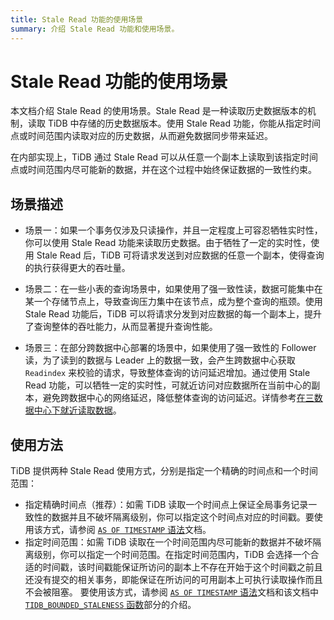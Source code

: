 ```yaml
---
title: Stale Read 功能的使用场景
summary: 介绍 Stale Read 功能和使用场景。
---
```


# Stale Read 功能的使用场景

本文档介绍 Stale Read 的使用场景。Stale Read 是一种读取历史数据版本的机制，读取 TiDB 中存储的历史数据版本。使用 Stale Read 功能，你能从指定时间点或时间范围内读取对应的历史数据，从而避免数据同步带来延迟。

在内部实现上，TiDB 通过 Stale Read 可以从任意一个副本上读取到该指定时间点或时间范围内尽可能新的数据，并在这个过程中始终保证数据的一致性约束。

## 场景描述

+ 场景一：如果一个事务仅涉及只读操作，并且一定程度上可容忍牺牲实时性，你可以使用 Stale Read 功能来读取历史数据。由于牺牲了一定的实时性，使用 Stale Read 后，TiDB 可将请求发送到对应数据的任意一个副本，使得查询的执行获得更大的吞吐量。

+ 场景二：在一些小表的查询场景中，如果使用了强一致性读，数据可能集中在某一个存储节点上，导致查询压力集中在该节点，成为整个查询的瓶颈。使用 Stale Read 功能后，TiDB 可以将请求分发到对应数据的每一个副本上，提升了查询整体的吞吐能力，从而显著提升查询性能。

+ 场景三：在部分跨数据中心部署的场景中，如果使用了强一致性的 Follower 读，为了读到的数据与 Leader 上的数据一致，会产生跨数据中心获取 `Readindex` 来校验的请求，导致整体查询的访问延迟增加。通过使用 Stale Read 功能，可以牺牲一定的实时性，可就近访问对应数据所在当前中心的副本，避免跨数据中心的网络延迟，降低整体查询的访问延迟。详情参考[在三数据中心下就近读取数据](/best-practices/three-dc-local-read.md)。

## 使用方法

TiDB 提供两种 Stale Read 使用方式，分别是指定一个精确的时间点和一个时间范围：

- 指定精确时间点（推荐）：如需 TiDB 读取一个时间点上保证全局事务记录一致性的数据并且不破坏隔离级别，你可以指定这个时间点对应的时间戳。要使用该方式，请参阅 [`AS OF TIMESTAMP` 语法](/as-of-timestamp.md#语法方式)文档。
- 指定时间范围：如需 TiDB 读取在一个时间范围内尽可能新的数据并不破坏隔离级别，你可以指定一个时间范围。在指定时间范围内，TiDB 会选择一个合适的时间戳，该时间戳能保证所访问的副本上不存在开始于这个时间戳之前且还没有提交的相关事务，即能保证在所访问的可用副本上可执行读取操作而且不会被阻塞。 要使用该方式，请参阅 [`AS OF TIMESTAMP` 语法](/as-of-timestamp.md#语法方式)文档和该文档中 [`TIDB_BOUNDED_STALENESS` 函数](/as-of-timestamp.md#语法方式)部分的介绍。
